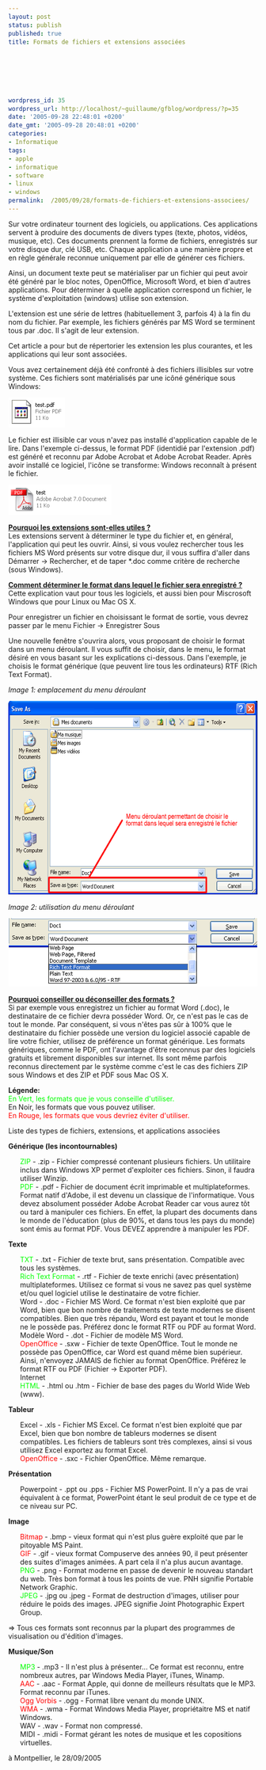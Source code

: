 ```yaml
---
layout: post
status: publish
published: true
title: Formats de fichiers et extensions associées

  
  



wordpress_id: 35
wordpress_url: http://localhost/~guillaume/gfblog/wordpress/?p=35
date: '2005-09-28 22:48:01 +0200'
date_gmt: '2005-09-28 20:48:01 +0200'
categories:
- Informatique
tags:
- apple
- informatique
- software
- linux
- windows
permalink:  /2005/09/28/formats-de-fichiers-et-extensions-associees/
---
```

<p>Sur votre ordinateur tournent des logiciels, ou applications. Ces applications servent &agrave; produire des documents de divers types (texte, photos, vid&eacute;os, musique, etc). Ces documents prennent la forme de fichiers, enregistr&eacute;s sur votre disque dur, cl&eacute; USB, etc. Chaque application a une mani&egrave;re propre et en r&egrave;gle g&eacute;n&eacute;rale reconnue uniquement par elle de g&eacute;n&eacute;rer ces fichiers.</p>
<p>Ainsi, un document texte peut se mat&eacute;rialiser par un fichier qui peut avoir &eacute;t&eacute; g&eacute;n&eacute;r&eacute; par le bloc notes, OpenOffice, Microsoft Word, et bien d'autres applications. Pour d&eacute;terminer &agrave; quelle application correspond un fichier, le syst&egrave;me d'exploitation (windows) utilise son extension.</p>
<p>L'extension est une s&eacute;rie de lettres (habituellement 3, parfois 4) &agrave; la fin du nom du fichier. Par exemple, les fichiers g&eacute;n&eacute;r&eacute;s par MS Word se terminent tous par .doc. Il s'agit de leur extension.</p>
<p>Cet article a pour but de r&eacute;pertorier les extension les plus courantes, et les applications qui leur sont associ&eacute;es.</p>
<p>Vous avez certainement d&eacute;j&agrave; &eacute;t&eacute; confront&eacute; &agrave; des fichiers illisibles sur votre syst&egrave;me. Ces fichiers sont mat&eacute;rialis&eacute;s par une ic&ocirc;n&eacute; g&eacute;n&eacute;rique sous Windows:</p>
<p><img src="/public/posts/2005-09-28-formats/extensions1.png" width="114" height="60" /> </p>
<p>Le fichier est illisible car vous n'avez pas install&eacute; d'application capable de le lire. Dans l'exemple ci-dessus, le format PDF (identidi&eacute; par l'extension .pdf) est g&eacute;n&eacute;r&eacute; et reconnu par Adobe Acrobat et Adobe Acrobat Reader. Apr&egrave;s avoir install&eacute; ce logiciel, l'ic&ocirc;ne se transforme: Windows reconna&icirc;t &agrave; pr&eacute;sent le fichier.</p>
<p><img src="/public/posts/2005-09-28-formats/extensions2.png" width="209" height="61" /> </p>
<p><strong><u>Pourquoi les extensions sont-elles utiles ?</u></strong><br />
Les extensions servent &agrave; d&eacute;terminer le type du fichier et, en g&eacute;n&eacute;ral, l'application qui peut les ouvrir. Ainsi, si vous voulez rechercher tous les fichiers MS Word pr&eacute;sents sur votre disque dur, il vous suffira d'aller dans D&eacute;marrer -&gt; Rechercher, et de taper *.doc comme crit&egrave;re de recherche (sous Windows).</p>
<p><strong><u>Comment d&eacute;terminer le format dans lequel le fichier sera enregistr&eacute; ?</u></strong><br />
  Cette explication vaut pour tous les logiciels, et aussi bien pour Miscrosoft Windows que pour Linux ou Mac OS X.</p>
<p>Pour enregistrer un fichier en choisissant le format de sortie, vous devrez passer par le menu Fichier -&gt; Enregistrer Sous</p>
<p>Une nouvelle fen&ecirc;tre s'ouvrira alors, vous proposant de choisir le format dans un menu d&eacute;roulant. Il vous suffit de choisir, dans le menu, le format d&eacute;sir&eacute; en vous basant sur les explications ci-dessous. Dans l'exemple, je choisis le format g&eacute;n&eacute;rique (que peuvent lire tous les ordinateurs) RTF (Rich Text Format).</p>
<p><em>Image 1: emplacement du menu d&eacute;roulant</em></p>
<p align="center"><img src="/public/posts/2005-09-28-formats/format1.png" width="602" height="391" /> </p>
<p><em>Image 2: utilisation du menu d&eacute;roulant</em></p>
<p align="center"><img src="/public/posts/2005-09-28-formats/format2.png" width="502" height="138" /> </p>
<p><strong><u>Pourquoi conseiller ou d&eacute;conseiller des formats ?</u></strong><br />
  Si par exemple vous enregistrez un fichier au format Word (.doc), le destinataire de ce fichier devra poss&eacute;der Word. Or, ce n'est pas le cas de tout le monde. Par cons&eacute;quent, si vous n'&ecirc;tes pas s&ucirc;r &agrave; 100% que le destinataire du fichier poss&egrave;de une version du logiciel associ&eacute; capable de lire votre fichier, utilisez de pr&eacute;f&eacute;rence un format g&eacute;n&eacute;rique. Les formats g&eacute;n&eacute;riques, comme le PDF, ont l'avantage d'&ecirc;tre reconnus par des logiciels gratuits et librement disponibles sur internet. Ils sont m&ecirc;me parfois reconnus directement par le syst&egrave;me comme c'est le cas des fichiers ZIP sous Windows et des ZIP et PDF sous Mac OS X.</p>
<p><strong>L&eacute;gende:</strong><br />
  <span style="color: #00FF00">En Vert, les formats que je vous conseille d'utiliser.</span><br />
  En Noir, les formats que vous pouvez utiliser.<br />
  <span style="color: #FF0000">En Rouge, les formats que vous devriez &eacute;viter d'utiliser.</span></p>
<p>Liste des types de fichiers, extensions, et applications associ&eacute;es</p>
<p><strong>G&eacute;n&eacute;rique (les incontournables)</strong></p>
<ul style="list-style-type: none;">
<li><span style="color: #00FF00">ZIP</span> - .zip - Fichier compress&eacute; contenant plusieurs fichiers. Un utilitaire inclus dans Windows XP permet d'exploiter ces fichiers. Sinon, il faudra utiliser Winzip.
    </li>
<li><span style="color: #00FF00">PDF</span> - .pdf - Fichier de document &eacute;crit imprimable et multiplateformes. Format natif d'Adobe, il est devenu un classique de l'informatique. Vous devez absolument poss&eacute;der Adobe Acrobat Reader car vous aurez t&ocirc;t ou tard &agrave; manipuler ces fichiers. En effet, la plupart des documents dans le monde de l'&eacute;ducation (plus de 90%, et dans tous les pays du monde) sont &eacute;mis au format PDF. Vous DEVEZ apprendre &agrave; manipuler les PDF.</li>
</ul>
<p><strong>Texte</strong></p>
<ul style="list-style-type: none;">
<li><span style="color: #00FF00">TXT</span> - .txt - Fichier de texte brut, sans pr&eacute;sentation. Compatible avec tous les syst&egrave;mes.
    </li>
<li><span style="color: #00FF00">Rich Text Format</span> - .rtf - Fichier de texte enrichi (avec pr&eacute;sentation) multiplateformes. Utilisez ce format si vous ne savez pas quel syst&egrave;me et/ou quel logiciel utilise le destinataire de votre fichier.
    </li>
<li>Word - .doc - Fichier MS Word. Ce format n'est bien exploit&eacute; que par Word, bien que bon nombre de traitements de texte modernes se disent compatibles. Bien que tr&egrave;s r&eacute;pandu, Word est payant et tout le monde ne le poss&egrave;de pas. Pr&eacute;f&eacute;rez donc le format RTF ou PDF au format Word.
    </li>
<li>Mod&egrave;le Word - .dot - Fichier de mod&egrave;le MS Word.
    </li>
<li><span style="color: #FF0000">OpenOffice</span> - .sxw - Fichier de texte OpenOffice. Tout le monde ne poss&egrave;de pas OpenOffice, car Word est quand m&ecirc;me bien sup&eacute;rieur. Ainsi, n'envoyez JAMAIS de fichier au format OpenOffice. Pr&eacute;f&eacute;rez le format RTF ou PDF (Fichier -&gt; Exporter PDF). <br />
    Internet
    </li>
<li><span style="color: #00FF00">HTML</span> - .html ou .htm - Fichier de base des pages du World Wide Web (www).
    </li>
</ul>
<p><strong>Tableur</strong></p>
<ul style="list-style-type: none;">
<li>Excel - .xls - Fichier MS Excel. Ce format n'est bien exploit&eacute; que par Excel, bien que bon nombre de tableurs modernes se disent compatibles. Les fichiers de tableurs sont tr&egrave;s complexes, ainsi si vous utilisez Excel exportez au format Excel.
    </li>
<li><span style="color: #FF0000">OpenOffice</span> - .sxc - Fichier OpenOffice. M&ecirc;me remarque.</li>
</ul>
<p><strong>Pr&eacute;sentation</strong></p>
<ul style="list-style-type: none;">
<li>Powerpoint - .ppt ou .pps - Fichier MS PowerPoint. Il n'y a pas de vrai &eacute;quivalent &agrave; ce format, PowerPoint &eacute;tant le seul produit de ce type et de ce niveau sur PC.</li>
</ul>
<p><strong>Image</strong></p>
<ul style="list-style-type: none;">
<li><span style="color: #FF0000">Bitmap</span> - .bmp - vieux format qui n'est plus gu&egrave;re exploit&eacute; que par le pitoyable MS Paint.
    </li>
<li><span style="color: #FF0000">GIF</span> - .gif - vieux format Compuserve des ann&eacute;es 90, il peut pr&eacute;senter des suites d'images anim&eacute;es. A part cela il n'a plus aucun avantage.
    </li>
<li><span style="color: #00FF00">PNG</span> - .png - Format moderne en passe de devenir le nouveau standart du web. Tr&egrave;s bon format &agrave; tous les points de vue. PNH signifie Portable Network Graphic.
    </li>
<li><span style="color: #00FF00">JPEG</span> - .jpg ou .jpeg - Format de destruction d'images, utiliser pour r&eacute;duire le poids des images. JPEG signifie Joint Photographic Expert Group.</li>
</ul>
<p>=&gt; Tous ces formats sont reconnus par la plupart des programmes de visualisation ou d'&eacute;dition d'images. </p>
<p><strong>Musique/Son</strong></p>
<ul style="list-style-type: none;">
<li><span style="color: #00FF00">MP3</span> - .mp3 - Il n'est plus &agrave; pr&eacute;senter... Ce format est reconnu, entre nombreux autres, par Windows Media Player, iTunes, Winamp.
    </li>
<li><span style="color: #FF0000">AAC</span> - .aac - Format Apple, qui donne de meilleurs r&eacute;sultats que le MP3. Format reconnu par iTunes.
    </li>
<li><span style="color: #FF0000">Ogg Vorbis</span> - .ogg - Format libre venant du monde UNIX.
    </li>
<li><span style="color: #FF0000">WMA</span> - .wma - Format Windows Media Player, propri&eacute;taitre MS et natif Windows.
    </li>
<li>WAV - .wav - Format non compress&eacute;.
    </li>
<li>MIDI - .midi - Format g&eacute;rant les notes de musique et les copositions virtuelles.</li>
</ul>
<p>
à Montpellier, le 28/09/2005</p>
